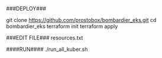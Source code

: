 ###DEPLOY###

git clone https://github.com/prostobox/bombardier_eks.git
cd bombardier_eks
terraform init
terraform apply

###EDIT FILE###
resources.txt

####RUN####
./run_all_kuber.sh
